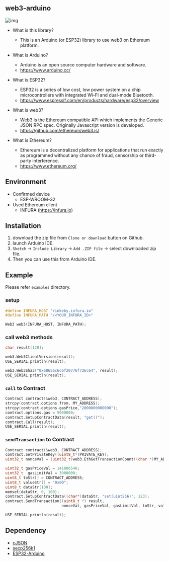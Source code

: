 ## web3-arduino

![img](https://user-images.githubusercontent.com/891384/36104056-4994f600-1054-11e8-94f4-9f067610a6bf.png)

- What is this library?
    - This is an Arduino (or ESP32) library to use web3 on Ethereum platform.

- What is Arduino? 
    - Arduino is an open source computer hardware and software.
    - https://www.arduino.cc/
- What is ESP32?
    - ESP32 is a series of low cost, low power system on a chip microcontrollers with integrated Wi-Fi and dual-mode Bluetooth. 
    - https://www.espressif.com/en/products/hardware/esp32/overview    
- What is web3?
    - Web3 is the Ethereum compatible API which implements the Generic JSON RPC spec. Originally Javascript version is developed.
    - https://github.com/ethereum/web3.js/
- What is Ethereum?
    - Ethereum is a decentralized platform for applications that run exactly as programmed without any chance of fraud, censorship or third-party interference.
    - https://www.ethereum.org/
    
## Environment

- Confirmed device
    - ESP-WROOM-32
- Used Ethereum client
    - INFURA (https://infura.io)

## Installation

1. download the zip file from `Clone or download` button on Github.
2. launch Arduino IDE.
3. `Sketch` -> `Include Library` -> `Add .ZIP file` -> select downloaded zip file.
4. Then you can use this from Arduino IDE.

## Example

Please refer `examples` directory.

### setup

```C++
#define INFURA_HOST "rinkeby.infura.io"
#define INFURA_PATH "/<YOUR_INFURA_ID>"

Web3 web3(INFURA_HOST, INFURA_PATH);
```

### call web3 methods

```C++
char result[128];

web3.Web3ClientVersion(result);
USE_SERIAL.println(result);

web3.Web3Sha3("0x68656c6c6f20776f726c64", result);
USE_SERIAL.println(result);
```

### `call` to Contract

```C++
Contract contract(&web3, CONTRACT_ADDRESS);
strcpy(contract.options.from, MY_ADDRESS);
strcpy(contract.options.gasPrice,"2000000000000");
contract.options.gas = 5000000;
contract.SetupContractData(result, "get()");
contract.Call(result);
USE_SERIAL.println(result);
```

### `sendTransaction` to Contract

```C++
Contract contract(&web3, CONTRACT_ADDRESS);
contract.SetPrivateKey((uint8_t*)PRIVATE_KEY);
uint32_t nonceVal = (uint32_t)web3.EthGetTransactionCount((char *)MY_ADDRESS);

uint32_t gasPriceVal = 141006540;
uint32_t  gasLimitVal = 3000000;
uint8_t toStr[] = CONTRACT_ADDRESS;
uint8_t valueStr[] = "0x00";
uint8_t dataStr[100];
memset(dataStr, 0, 100);
contract.SetupContractData((char*)dataStr, "set(uint256)", 123);
contract.SendTransaction((uint8_t *) result,
                         nonceVal, gasPriceVal, gasLimitVal, toStr, valueStr, dataStr);

USE_SERIAL.println(result);
```

## Dependency

- [cJSON](https://github.com/DaveGamble/cJSON)
- [secp256k1](https://github.com/bitcoin-core/secp256k1)
- [ESP32-Arduino](https://github.com/espressif/arduino-esp32)

